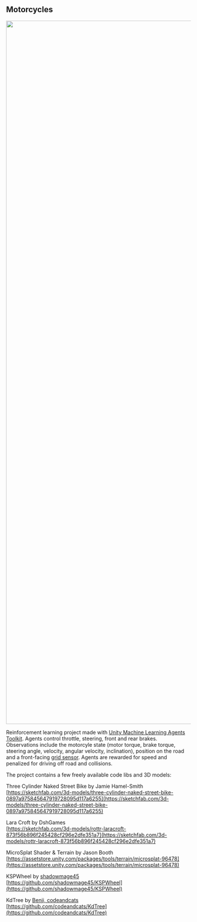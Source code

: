## Motorcycles

<img src="banner.png" align="middle" width="1920"/>  

Reinforcement learning project made with [Unity Machine Learning Agents Toolkit](https://github.com/Unity-Technologies/ml-agents). 
Agents control throttle, steering, front and rear brakes. Observations include the motorcyle state (motor torque, brake torque, steering angle, velocity, angular velocity, inclination), position on the road and a front-facing [grid sensor](https://github.com/mbaske/grid-sensor). Agents are rewarded for speed and penalized for driving off road and collisions.
  
The project contains a few freely available code libs and 3D models:  
  
Three Cylinder Naked Street Bike by Jamie Hamel-Smith  
[https://sketchfab.com/3d-models/three-cylinder-naked-street-bike-0897a975845647919728095d117a6255](https://sketchfab.com/3d-models/three-cylinder-naked-street-bike-0897a975845647919728095d117a6255) 
   
Lara Croft by DshGames  
[https://sketchfab.com/3d-models/rottr-laracroft-873f56b896f245428cf296e2dfe351a7](https://sketchfab.com/3d-models/rottr-laracroft-873f56b896f245428cf296e2dfe351a7)  
  
MicroSplat Shader & Terrain by Jason Booth  
[https://assetstore.unity.com/packages/tools/terrain/microsplat-96478](https://assetstore.unity.com/packages/tools/terrain/microsplat-96478)  
  
KSPWheel by [shadowmage45](https://github.com/shadowmage45)  
[https://github.com/shadowmage45/KSPWheel](https://github.com/shadowmage45/KSPWheel)  

KdTree by [Benji, codeandcats](https://github.com/codeandcats)  
[https://github.com/codeandcats/KdTree](https://github.com/codeandcats/KdTree)  
